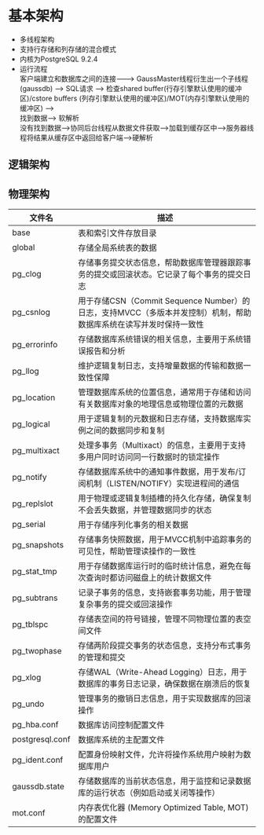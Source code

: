 # 基本架构
- 多线程架构
- 支持行存储和列存储的混合模式
- 内核为PostgreSQL 9.2.4
- 运行流程  
  客户端建立和数据库之间的连接--->  GaussMaster线程衍生出一个子线程(gaussdb) --> SQL请求 --> 检查shared buffer(行存引擎默认使用的缓冲区)/cstore buffers (列存引擎默认使用的缓冲区)/MOT(内存引擎默认使用的缓冲区) -->  
  找到数据--> 软解析  
  没有找到数据-->协同后台线程从数据文件获取-->加载到缓存区中-->服务器线程将结果从缓存区中返回给客户端-->硬解析  
  
## 逻辑架构

## 物理架构
| 文件名          | 描述                                                         |
| --------------- | ------------------------------------------------------------ |
| base            | 表和索引文件存放目录                                         |
| global          | 存储全局系统表的数据                                         |
| pg_clog         | 存储事务提交状态信息，帮助数据库管理器跟踪事务的提交或回滚状态。它记录了每个事务的提交日志 |
| pg_csnlog       | 用于存储CSN（Commit Sequence Number）的日志，支持MVCC（多版本并发控制）机制，帮助数据库系统在读写并发时保持一致性 |
| pg_errorinfo    | 存储数据库系统错误的相关信息，主要用于系统错误报告和分析     |
| pg_llog         | 维护逻辑复制日志，支持增量数据的传输和数据一致性保障         |
| pg_location     | 管理数据库系统的位置信息，通常用于存储和访问有关数据库对象的地理信息或物理位置的元数据 |
| pg_logical      | 用于逻辑复制的元数据和日志存储，支持数据库实例之间的数据同步和复制 |
| pg_multixact    | 处理多事务（Multixact）的信息，主要用于支持多用户同时访问同一行数据时的锁定操作 |
| pg_notify       | 存储数据库系统中的通知事件数据，用于发布/订阅机制（LISTEN/NOTIFY）实现进程间的通信 |
| pg_replslot     | 用于物理或逻辑复制插槽的持久化存储，确保复制不会丢失数据，并管理数据同步的状态 |
| pg_serial       | 用于存储序列化事务的相关数据                                 |
| pg_snapshots    | 存储事务快照数据，用于MVCC机制中追踪事务的可见性，帮助管理读操作的一致性 |
| pg_stat_tmp     | 用于存储数据库运行时的临时统计信息，避免在每次查询时都访问磁盘上的统计数据文件 |
| pg_subtrans     | 记录子事务的信息，支持嵌套事务功能，用于管理复杂事务的提交或回滚操作 |
| pg_tblspc       | 存储表空间的符号链接，管理不同物理位置的表空间文件           |
| pg_twophase     | 存储两阶段提交事务的状态信息，支持分布式事务的管理和提交     |
| pg_xlog         | 存储WAL（Write-Ahead Logging）日志，用于数据库的事务日志记录，确保数据在崩溃后的恢复 |
| pg_undo         | 管理事务的撤销日志信息，用于实现数据库的回滚操作             |
| pg_hba.conf     | 数据库访问控制配置文件                                       |
| postgresql.conf | 数据库系统的主配置文件                                       |
| pg_ident.conf   | 配置身份映射文件，允许将操作系统用户映射为数据库用户         |
| gaussdb.state   | 存储数据库的当前状态信息，用于监控和记录数据库的运行状态（例如启动或关闭等操作） |
| mot.conf        | 内存表优化器 (Memory Optimized Table, MOT) 的配置文件     |
